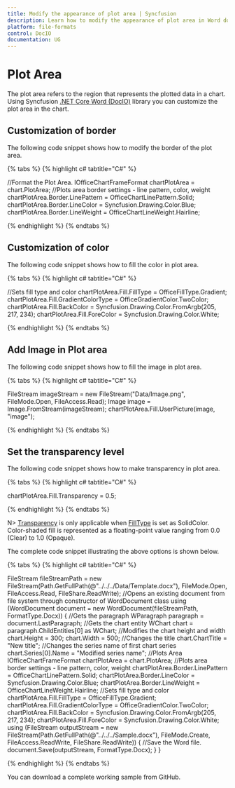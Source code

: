 ```yaml
---
title: Modify the appearance of plot area | Syncfusion
description: Learn how to modify the appearance of plot area in Word document using Syncfusion .NET Core Word (DocIO) library without Microsoft Word or interop dependencies.
platform: file-formats
control: DocIO
documentation: UG
---
```


# Plot Area

The plot area refers to the region that represents the plotted data in a chart. Using Syncfusion [.NET Core Word (DocIO)](https://www.syncfusion.com/document-processing/word-framework/net-core/word-library) library you can customize the plot area in the chart.

## Customization of border
The following code snippet shows how to modify the border of the plot area.

{% tabs %}
{% highlight c# tabtitle="C#" %}

//Format the Plot Area.
IOfficeChartFrameFormat chartPlotArea = chart.PlotArea;
//Plots area border settings - line pattern, color, weight
chartPlotArea.Border.LinePattern = OfficeChartLinePattern.Solid;
chartPlotArea.Border.LineColor = Syncfusion.Drawing.Color.Blue;
chartPlotArea.Border.LineWeight = OfficeChartLineWeight.Hairline;

{% endhighlight %}
{% endtabs %}

## Customization of color

The following code snippet shows how to fill the color in plot area.

{% tabs %}
{% highlight c# tabtitle="C#" %}

 //Sets fill type and color
 chartPlotArea.Fill.FillType = OfficeFillType.Gradient;
 chartPlotArea.Fill.GradientColorType = OfficeGradientColor.TwoColor;
 chartPlotArea.Fill.BackColor = Syncfusion.Drawing.Color.FromArgb(205, 217, 234);
 chartPlotArea.Fill.ForeColor = Syncfusion.Drawing.Color.White;

{% endhighlight %}
{% endtabs %}

## Add Image in Plot area

The following code snippet shows how to fill the image in plot area.

{% tabs %}
{% highlight c# tabtitle="C#" %}

FileStream imageStream = new FileStream("Data/Image.png", FileMode.Open, FileAccess.Read);
Image image = Image.FromStream(imageStream);
chartPlotArea.Fill.UserPicture(image, "image");

{% endhighlight %}
{% endtabs %}

## Set the transparency level

The following code snippet shows how to make transparency in plot area.

{% tabs %}
{% highlight c# tabtitle="C#" %}

chartPlotArea.Fill.Transparency = 0.5;

{% endhighlight %}
{% endtabs %}

N> [Transparency](https://help.syncfusion.com/cr/file-formats/Syncfusion.OfficeChart.IOfficeFill.html#Syncfusion_OfficeChart_IOfficeFill_Transparency) is only applicable when [FillType](https://help.syncfusion.com/cr/file-formats/Syncfusion.OfficeChart.IOfficeFill.html#Syncfusion_OfficeChart_IOfficeFill_FillType) is set as SolidColor. Color-shaded fill is represented as a floating-point value ranging from 0.0 (Clear) to 1.0 (Opaque).

The complete code snippet illustrating the above options is shown below.

{% tabs %}
{% highlight c# tabtitle="C#" %}

FileStream fileStreamPath = new FileStream(Path.GetFullPath(@"../../../Data/Template.docx"), FileMode.Open, FileAccess.Read, FileShare.ReadWrite);
//Opens an existing document from file system through constructor of WordDocument class
using (WordDocument document = new WordDocument(fileStreamPath, FormatType.Docx))
{
    //Gets the paragraph
    WParagraph paragraph = document.LastParagraph;
    //Gets the chart entity
    WChart chart = paragraph.ChildEntities[0] as WChart;
    //Modifies the chart height and width
    chart.Height = 300;
    chart.Width = 500;
    //Changes the title
    chart.ChartTitle = "New title";
    //Changes the series name of first chart series
    chart.Series[0].Name = "Modified series name";
    //Plots Area
    IOfficeChartFrameFormat chartPlotArea = chart.PlotArea;
    //Plots area border settings - line pattern, color, weight
    chartPlotArea.Border.LinePattern = OfficeChartLinePattern.Solid;
    chartPlotArea.Border.LineColor = Syncfusion.Drawing.Color.Blue;
    chartPlotArea.Border.LineWeight = OfficeChartLineWeight.Hairline;
    //Sets fill type and color
    chartPlotArea.Fill.FillType = OfficeFillType.Gradient;
    chartPlotArea.Fill.GradientColorType = OfficeGradientColor.TwoColor;
    chartPlotArea.Fill.BackColor = Syncfusion.Drawing.Color.FromArgb(205, 217, 234);
    chartPlotArea.Fill.ForeColor = Syncfusion.Drawing.Color.White;
    using (FileStream outputStream = new FileStream(Path.GetFullPath(@"../../../Sample.docx"), FileMode.Create, FileAccess.ReadWrite, FileShare.ReadWrite))
    {
        //Save the Word file.
        document.Save(outputStream, FormatType.Docx);
    }
}

{% endhighlight %}
{% endtabs %}

You can download a complete working sample from GitHub.